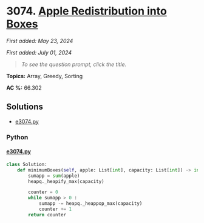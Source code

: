 # 3074. [Apple Redistribution into Boxes](<https://leetcode.com/problems/apple-redistribution-into-boxes>)

*First added: May 23, 2024*

*First added: July 01, 2024*


> *To see the question prompt, click the title.*

**Topics:** Array, Greedy, Sorting

**AC %:** 66.302


## Solutions

- [e3074.py](<../my-submissions/e3074.py>)
### Python
#### [e3074.py](<../my-submissions/e3074.py>)
```Python
class Solution:
    def minimumBoxes(self, apple: List[int], capacity: List[int]) -> int:
        sumapp = sum(apple)
        heapq._heapify_max(capacity)

        counter = 0
        while sumapp > 0 :
            sumapp -= heapq._heappop_max(capacity)
            counter += 1
        return counter
```

